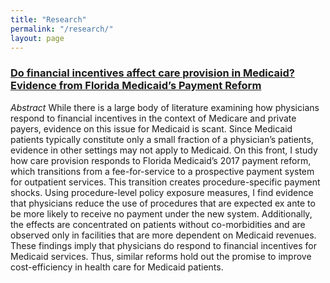 ```yaml
---
title: "Research"
permalink: "/research/"
layout: page
---
```


### [Do financial incentives affect care provision in Medicaid? Evidence from Florida Medicaid’s Payment Reform](http://jxx87.github.io/research/Florida.pdf)

*Abstract* While there is a large body of literature examining how physicians respond to 
financial incentives in the context of Medicare and private payers, evidence on this issue for
Medicaid is scant. Since Medicaid patients typically constitute only a small fraction
of a physician’s patients, evidence in other settings may not apply to Medicaid. On
this front, I study how care provision responds to Florida Medicaid’s 2017 payment
reform, which transitions from a fee-for-service to a prospective payment system for
outpatient services. This transition creates procedure-specific payment shocks. Using
procedure-level policy exposure measures, I find evidence that physicians reduce the
use of procedures that are expected ex ante to be more likely to receive no payment
under the new system. Additionally, the effects are concentrated on patients without
co-morbidities and are observed only in facilities that are more dependent on
Medicaid revenues. These findings imply that physicians do respond to financial incentives
for Medicaid services. Thus, similar reforms hold out the promise to improve
cost-efficiency in health care for Medicaid patients.
